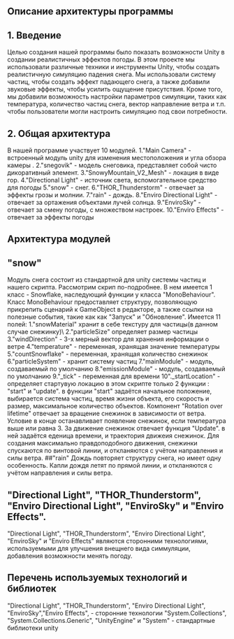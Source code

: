 ## Описание архитектуры программы
## 1. Введение 
Целью создания нашей программы было показать возможности Unity в создании реалистичных эффектов погоды. В этом проекте мы использовали различные техники и инструменты Unity, чтобы создать реалистичную симуляцию падения снега. Мы использовали систему частиц, чтобы создать эффект падающего снега, а также добавили звуковые эффекты, чтобы усилить ощущение присутствия. Кроме того, мы добавили возможность настройки параметров симуляции, таких как температура, количество частиц снега, вектор направление ветра и т.п. чтобы пользователи могли настроить симуляцию под свои потребности.
## 2. Общая архитектура
В нашей программе участвует 10 модулей. 
1."Main Camera" - встроенный модуль unity для изменения местоположения и угла обзора камеры .
2."snegovik" - модель снеговика, представляет собой чисто дикоративный элемент.
3."SnowyMountain_V2_Mesh" - локация в виде гор.
4."Directional Light" - источник света, вспомогательное средство для погоды
5."snow" - снег.
6."THOR_Thunderstorm" - отвечает за эффекты грозы и молнии.
7."rain" - дождь.
8."Enviro Directional Light" - отвечает за ортажения объектами лучей солнца.
9."EnviroSky" - отвечает за смену погоды, с множеством настроек.
10."Enviro Effects" - отвечает за эффекты погоды
## Архитектура модулей
## "snow"
Модуль снега состоит из стандартной для unity системы частиц и нашего скрипта. 
Рассмотрим скрип по-подробнее.
В нем имеется 1 класс - Snowflake, наследующий функции у класса "MonoBehaviour". Класс MonoBehaviour предоставляет структуру, позволяющую прикрепить сценарий к GameObject в редакторе, а также ссылки на полезные события, такие как как "Запуск" и "Обновление".
Имеется 11 полей:
1."snowMaterial" хранит в себе текстуру для частицы(в данном случае снежинку)\\
2."particleSize" определяет размер частицы
3."windDirection" - 3-х мерный вектор для хранения информации о ветре 
4."temperature" - переменная, хранящая значение температуры 
5."countSnowflake" - переменная, хранящая количество снежинок
6."particleSystem" - хранит систему частиц 
7."mainModule" - модуль, создаваемый по умолчанию
8."emissionModule" - модуль, создаваемый по умолчанию
9."_tick" - переменная для времени 
10"._startLocation" - определяет стартувую локацию 
в этом скрипте только 2 функции : "start" и "update".
в функции "start" задаётся начальное положение, выбирается система частиц, время жизни объекта, его скорость и размер, максимальное количество объектов.
Компонент "Rotation over lifetime" отвечает за вращение снежинок в зависимости от ветра. Условие в конце останавливает появление снежинок, если температура выше или равна 3.
За движение снежинок отвечает функция "Update". 
в ней задаётся еденица времени, и траектория движеия снежинок. Для создания максимально правдоподобного движения, снежинки спускаются по винтовой линии, и откланяются с учётом направления и силы ветра.
##"rain"
Дождь повторяет структуру снега, но имеет одну особенность. Капли дождя летят по прямой линии, и откланяются с учётом направления и силы ветра.
## "Directional Light", "THOR_Thunderstorm", "Enviro Directional Light", "EnviroSky" и "Enviro Effects".
"Directional Light", "THOR_Thunderstorm", "Enviro Directional Light", "EnviroSky" и "Enviro Effects" являются сторонними технологиями, используемыми для улучшения внещнего вида симмуляции, добавления возможности менять погоду. 
## Перечень используемых технологий и библиотек
"Directional Light", "THOR_Thunderstorm", "Enviro Directional Light", "EnviroSky","Enviro Effects", - сторонние технологии 
"System.Collections", "System.Collections.Generic", "UnityEngine" и "System" - стандартные библиотеки unity 
